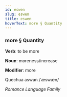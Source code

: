 ```yaml
---
id: eswen
slug: eswen
title: eswen
hoverText: more § Quantity
---
```


### more § Quantity

**Verb**: to be more

**Noun**: moreness/increase

**Modifier**: more

Quechua aswan /ˈæswæn/

*Romance Language Family*